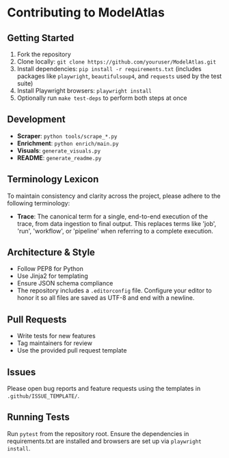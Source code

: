 # Contributing to ModelAtlas

## Getting Started
1. Fork the repository
2. Clone locally: `git clone https://github.com/youruser/ModelAtlas.git`
3. Install dependencies: `pip install -r requirements.txt` (includes packages like `playwright`, `beautifulsoup4`, and `requests` used by the test suite)
4. Install Playwright browsers: `playwright install`
5. Optionally run `make test-deps` to perform both steps at once

## Development
- **Scraper**: `python tools/scrape_*.py`
- **Enrichment**: `python enrich/main.py`
- **Visuals**: `generate_visuals.py`
- **README**: `generate_readme.py`

## Terminology Lexicon
To maintain consistency and clarity across the project, please adhere to the following terminology:

- **Trace**: The canonical term for a single, end-to-end execution of the trace, from data ingestion to final output. This replaces terms like 'job', 'run', 'workflow', or 'pipeline' when referring to a complete execution.

## Architecture & Style
- Follow PEP8 for Python
- Use Jinja2 for templating
- Ensure JSON schema compliance
- The repository includes a `.editorconfig` file. Configure your editor to honor
  it so all files are saved as UTF-8 and end with a newline.

## Pull Requests
- Write tests for new features
- Tag maintainers for review
- Use the provided pull request template

## Issues
Please open bug reports and feature requests using the templates in `.github/ISSUE_TEMPLATE/`.

## Running Tests
Run `pytest` from the repository root. Ensure the dependencies in requirements.txt are installed and browsers are set up via `playwright install`.

